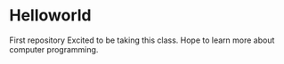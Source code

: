 # Helloworld
First repository
Excited to be taking this class. Hope to learn more about computer programming. 
